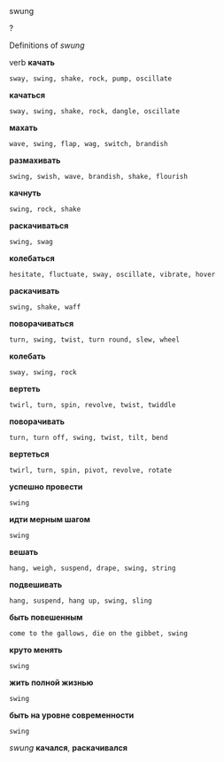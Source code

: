 swung

?


Definitions of _swung_

verb
**качать**

    sway, swing, shake, rock, pump, oscillate
**качаться**

    sway, swing, shake, rock, dangle, oscillate
**махать**

    wave, swing, flap, wag, switch, brandish
**размахивать**

    swing, swish, wave, brandish, shake, flourish
**качнуть**

    swing, rock, shake
**раскачиваться**

    swing, swag
**колебаться**

    hesitate, fluctuate, sway, oscillate, vibrate, hover
**раскачивать**

    swing, shake, waff
**поворачиваться**

    turn, swing, twist, turn round, slew, wheel
**колебать**

    sway, swing, rock
**вертеть**

    twirl, turn, spin, revolve, twist, twiddle
**поворачивать**

    turn, turn off, swing, twist, tilt, bend
**вертеться**

    twirl, turn, spin, pivot, revolve, rotate
**успешно провести**

    swing
**идти мерным шагом**

    swing
**вешать**

    hang, weigh, suspend, drape, swing, string
**подвешивать**

    hang, suspend, hang up, swing, sling
**быть повешенным**

    come to the gallows, die on the gibbet, swing
**круто менять**

    swing
**жить полной жизнью**

    swing
**быть на уровне современности**

    swing

_swung_
**качался**, **раскачивался**